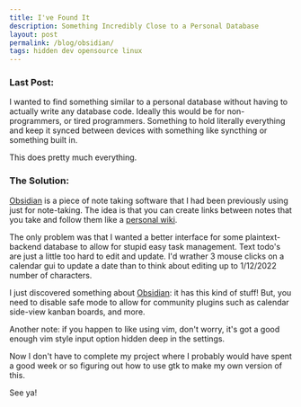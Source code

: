 ```yaml
---
title: I've Found It
description: Something Incredibly Close to a Personal Database
layout: post
permalink: /blog/obsidian/
tags: hidden dev opensource linux
---
```


### Last Post:

I wanted to find something similar to a personal database without having to actually write any database code. Ideally this would be for non-programmers, or tired programmers. Something to hold literally everything and keep it synced between devices with something like syncthing or something built in.

This does pretty much everything.

### The Solution:

[Obsidian](https://obsidian.md/) is a piece of note taking software that I had been previously using just for note-taking. The idea is that you can create links between notes that you take and follow them like a [personal wiki](https://en.wikipedia.org/wiki/Personal_wiki).

The only problem was that I wanted a better interface for some plaintext-backend database to allow for stupid easy task management. Text todo's are just a little too hard to edit and update. I'd wrather 3 mouse clicks on a calendar gui to update a date than to think about editing up to 1/12/2022 number of characters.

I just discovered something about [Obsidian](https://obsidian.md/): it has this kind of stuff! But, you need to disable safe mode to allow for community plugins such as calendar side-view kanban boards, and more.

Another note: if you happen to like using vim, don't worry, it's got a good enough vim style input option hidden deep in the settings.

Now I don't have to complete my project where I probably would have spent a good week or so figuring out how to use gtk to make my own version of this.

See ya!